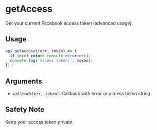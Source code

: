 # getAccess

Get your current Facebook access token (advanced usage).

## Usage
```js
api.getAccess((err, token) => {
  if (err) return console.error(err);
  console.log('Access token:', token);
});
```

## Arguments
- `callback(err, token)`: Callback with error or access token string.

## Safety Note
Keep your access token private.
